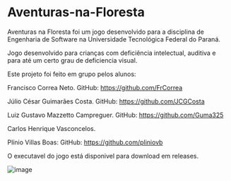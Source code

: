 # Aventuras-na-Floresta
Aventuras na Floresta foi um jogo desenvolvido para a disciplina de Engenharia de Software na Universidade Tecnológica Federal do Paraná.

Jogo desenvolvido para crianças com deficiência intelectual, auditiva e para até um certo grau de deficiencia visual.

Este projeto foi feito em grupo pelos alunos:

Francisco Correa Neto. GitHub: https://github.com/FrCorrea

Júlio César Guimarães Costa. GitHub: https://github.com/JCGCosta 

Luiz Gustavo Mazzetto Campreguer. GitHub: https://github.com/Guma325 

Carlos Henrique Vasconcelos.

Plínio Villas Boas: GitHub: https://github.com/pliniovb 

O executavel do jogo está disponivel para download em releases.

![image](https://user-images.githubusercontent.com/71855263/129815667-d6b8a4c0-34bb-4a42-9143-1fa317677cf4.png)